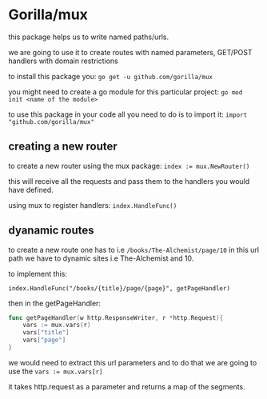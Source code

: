 # Gorilla/mux

this package helps us to write named paths/urls.

we are going to use it to create routes with named parameters, GET/POST handlers with domain restrictions

to install this package you: `go get -u github.com/gorilla/mux`

you might need to create a go module for this particular project: `go mod init <name of the module>`

to use this package in your code all you need to do is to import it: `import "github.com/gorilla/mux"`

## creating a new router

to create a new router using the mux package: `index := mux.NewRouter()`

this will receive all the requests and pass them to the handlers you would have defined.

using mux to register handlers: `index.HandleFunc()`

## dyanamic routes

to create a new route one has to i.e `/books/The-Alchemist/page/10` in this url path we have to dynamic sites i.e The-Alchemist and 10.

to implement this:

`index.HandleFunc("/books/{title}/page/{page}", getPageHandler)`

then in the getPageHandler:

```go
func getPageHandler(w http.ResponseWriter, r *http.Request){
    vars := mux.vars(r)
    vars["title"]
    vars["page"]
}
```

we would need to extract this url parameters and to do that we are going to use the `vars := mux.vars[r]`

it takes http.request as a parameter and returns a map of the segments.

